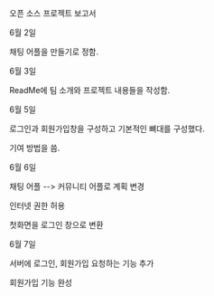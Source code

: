 오픈 소스 프로젝트 보고서

6월 2일

채팅 어플을 만들기로 정함.

6월 3일

ReadMe에 팀 소개와 프로젝트 내용들을 작성함.

6월 5일

로그인과 회원가입창을 구성하고 기본적인 뼈대를 구성했다.

기여 방법을 씀.

6월 6일

채팅 어플 --> 커뮤니티 어플로 계획 변경

인터넷 권한 허용

첫화면을 로그인 창으로 변환

6월 7일

서버에 로그인, 회원가입 요청하는 기능 추가

회원가입 기능 완성

